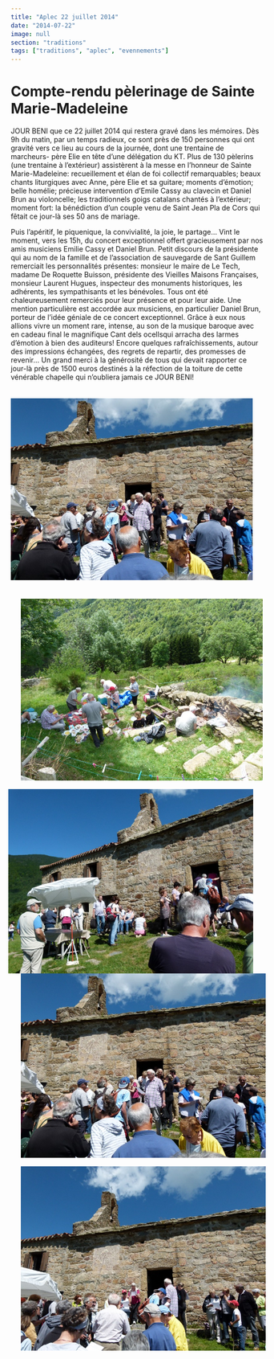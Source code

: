 ```yaml
---
title: "Aplec 22 juillet 2014"
date: "2014-07-22"
image: null
section: "traditions"
tags: ["traditions", "aplec", "evennements"]
---
```


# Compte-rendu pèlerinage de Sainte Marie-Madeleine

JOUR BENI que ce 22 juillet 2014 qui restera gravé dans les mémoires. Dès 9h du matin, par un temps radieux, ce sont près de 150 personnes qui ont gravité vers ce lieu au cours de la journée, dont une trentaine de marcheurs- père Elie en tête d’une délégation du KT. Plus de 130 pèlerins (une trentaine à l’extérieur) assistèrent à la messe en l’honneur de Sainte Marie-Madeleine: recueillement et élan de foi collectif remarquables; beaux chants liturgiques avec Anne, père Elie et sa guitare; moments d’émotion; belle homélie; précieuse intervention d’Emile Cassy au clavecin et Daniel Brun au violoncelle; les traditionnels goigs catalans chantés à l’extérieur; moment fort: la bénédiction d’un couple venu de Saint Jean Pla de Cors qui fêtait ce jour-là ses 50 ans de mariage.

Puis l’apéritif, le piquenique, la convivialité, la joie, le partage… Vint le moment, vers les 15h, du concert exceptionnel offert gracieusement par nos amis musiciens Emilie Cassy et Daniel Brun. Petit discours de la présidente qui au nom de la famille et de l’association de sauvegarde de Sant Guillem remerciait les personnalités présentes: monsieur le maire de Le Tech, madame De Roquette Buisson, présidente des Vieilles Maisons Françaises, monsieur Laurent Hugues, inspecteur des monuments historiques, les adhérents, les sympathisants et les bénévoles. Tous ont été chaleureusement remerciés pour leur présence et pour leur aide. Une mention particulière est accordée aux musiciens, en particulier Daniel Brun, porteur de l’idée géniale de ce concert exceptionnel. Grâce à eux nous allions vivre un moment rare, intense, au son de la musique baroque avec en cadeau final le magnifique Cant dels ocellsqui arracha des larmes d’émotion à bien des auditeurs! Encore quelques rafraîchissements, autour des impressions échangées, des regrets de repartir, des promesses de revenir… Un grand merci à la générosité de tous qui devait rapporter ce jour-là près de 1500 euros destinés à la réfection de la toiture de cette vénérable chapelle qui n’oubliera jamais ce JOUR BENI!

<img
  alt
  src="/images/juillet-2014-461.jpg"
  style="
    width: 483px;
    height: 362px;
    margin-top: 20px;
    margin-bottom: 20px;
  "
/>

<img
  alt
  src="/images/juillet-2014-479.jpg"
  style="
    width: 483px;
    height: 362px;
    margin-right: 20px;
    margin-left: 20px;
  "
/>

<img
  alt
  src="/images/juillet-2014-445.jpg"
  style="
    width: 489px;
    height: 367px;
    margin-right: 20px;
    margin-left: 20px;
    float: right;
  "
/>

<img
  alt
  src="/images/juillet-2014-461.jpg"
  style="
    width: 489px;
    height: 367px;
    margin-right: 20px;
    margin-left: 20px;
  "
/>

<img
  alt
  src="/images/juillet-2014-466.jpg"
  style="
    width: 489px;
    height: 367px;
    margin-right: 20px;
    margin-left: 20px;
  "
/>

